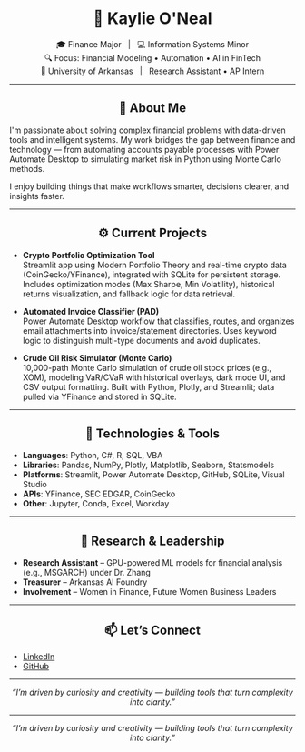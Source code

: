 <div align="center">

# 👋 Kaylie O'Neal

🎓 Finance Major &nbsp;&nbsp;|&nbsp;&nbsp; 💻 Information Systems Minor  
🔍 Focus: Financial Modeling • Automation • AI in FinTech  
📍 University of Arkansas &nbsp;&nbsp;|&nbsp;&nbsp; Research Assistant • AP Intern

</div>

---

<h2 align="center">🧠 About Me</h2>

I'm passionate about solving complex financial problems with data-driven tools and intelligent systems. My work bridges the gap between finance and technology — from automating accounts payable processes with Power Automate Desktop to simulating market risk in Python using Monte Carlo methods.

I enjoy building things that make workflows smarter, decisions clearer, and insights faster.

---

<h2 align="center">⚙️ Current Projects</h2>

- **Crypto Portfolio Optimization Tool**  
  Streamlit app using Modern Portfolio Theory and real-time crypto data (CoinGecko/YFinance), integrated with SQLite for persistent storage. Includes optimization modes (Max Sharpe, Min Volatility), historical returns visualization, and fallback logic for data retrieval.

- **Automated Invoice Classifier (PAD)**  
  Power Automate Desktop workflow that classifies, routes, and organizes email attachments into invoice/statement directories. Uses keyword logic to distinguish multi-type documents and avoid duplicates.
  
- **Crude Oil Risk Simulator (Monte Carlo)**  
  10,000-path Monte Carlo simulation of crude oil stock prices (e.g., XOM), modeling VaR/CVaR with historical overlays, dark mode UI, and CSV output formatting. Built with Python, Plotly, and Streamlit; data pulled via YFinance and stored in SQLite.

---

<h2 align="center">🧰 Technologies & Tools</h2>

- **Languages**: Python, C#, R, SQL, VBA  
- **Libraries**: Pandas, NumPy, Plotly, Matplotlib, Seaborn, Statsmodels  
- **Platforms**: Streamlit, Power Automate Desktop, GitHub, SQLite, Visual Studio  
- **APIs**: YFinance, SEC EDGAR, CoinGecko  
- **Other**: Jupyter, Conda, Excel, Workday

---

<h2 align="center">🔬 Research & Leadership</h2>

- **Research Assistant** – GPU-powered ML models for financial analysis (e.g., MSGARCH) under Dr. Zhang  
- **Treasurer** – Arkansas AI Foundry  
- **Involvement** – Women in Finance, Future Women Business Leaders

---

<h2 align="center">📫 Let’s Connect</h2>

- [LinkedIn](https://www.linkedin.com/in/kaylie-oneal-447715293/)  
- [GitHub](https://github.com/Kaylieo)

---

<div align="center"><i>“I’m driven by curiosity and creativity — building tools that turn complexity into clarity.”</i></div>

---

<div align="center"><i>“I’m driven by curiosity and creativity — building tools that turn complexity into clarity.”</i></div>
